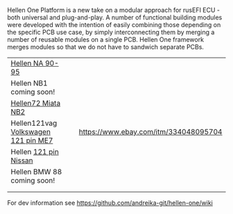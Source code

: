 
Hellen One Platform is a new take on a modular approach for rusEFI ECU - both universal and plug-and-play.
A number of functional building modules were developed with the intention of easily combining those depending on the specific PCB use case, by simply interconnecting them by merging a number of reusable modules on a single PCB. Hellen One framework merges modules so that we do not have to sandwich separate PCBs.


|   |   |   |
|---|---|---|
| [Hellen NA 90-95](Hellen64-Miata-NA6-94) |   |   |
| Hellen NB1 coming soon!  |   |   |
| [Hellen72 Miata NB2](Hellen72)  |   |   |
| Hellen121vag [Volkswagen 121 pin ME7](Hellen121VAG)  |   |  https://www.ebay.com/itm/334048095704 |
| Hellen [121 pin Nissan](Hellen-121-Nissan)  |   |   |
| Hellen BMW 88 coming soon!  |   |   |
|   |   |   |
|   |   |   |





For dev information see https://github.com/andreika-git/hellen-one/wiki